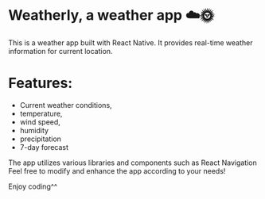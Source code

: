 # Weatherly, a weather app ☁️🌞

This is a weather app built with React Native. 
It provides real-time weather information for current location. 

# Features:
- Current weather conditions, 
- temperature, 
- wind speed, 
- humidity 
- precipitation
- 7-day forecast

The app utilizes various libraries and components such as React Navigation
Feel free to modify and enhance the app according to your needs!

Enjoy coding^^
